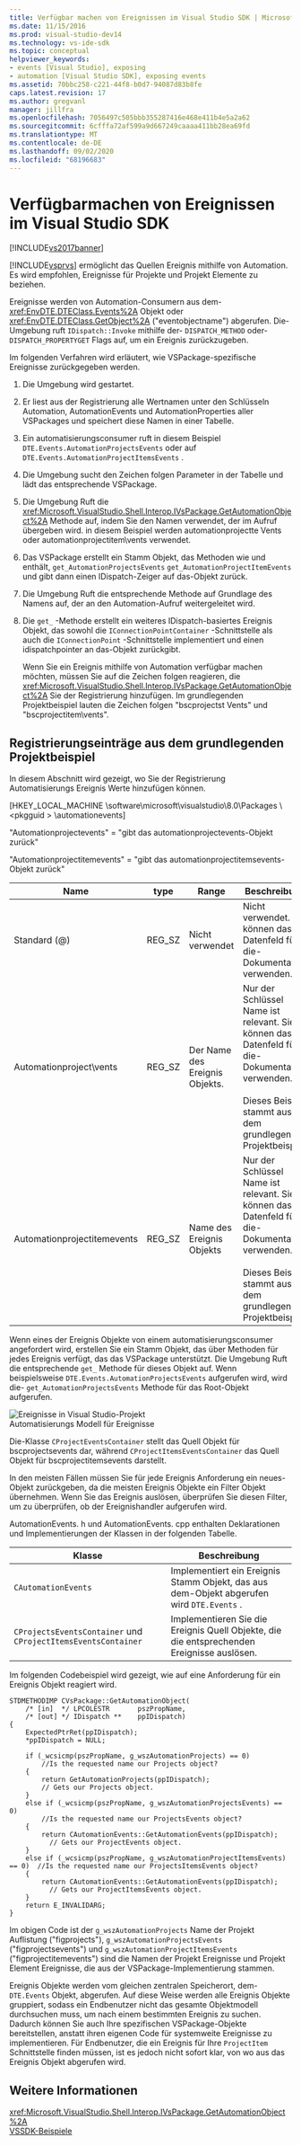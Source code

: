 ```yaml
---
title: Verfügbar machen von Ereignissen im Visual Studio SDK | Microsoft-Dokumentation
ms.date: 11/15/2016
ms.prod: visual-studio-dev14
ms.technology: vs-ide-sdk
ms.topic: conceptual
helpviewer_keywords:
- events [Visual Studio], exposing
- automation [Visual Studio SDK], exposing events
ms.assetid: 70bbc258-c221-44f8-b0d7-94087d83b8fe
caps.latest.revision: 17
ms.author: gregvanl
manager: jillfra
ms.openlocfilehash: 7056497c505bbb355287416e468e411b4e5a2a62
ms.sourcegitcommit: 6cfffa72af599a9d667249caaaa411bb28ea69fd
ms.translationtype: MT
ms.contentlocale: de-DE
ms.lasthandoff: 09/02/2020
ms.locfileid: "68196683"
---
```

# <a name="exposing-events-in-the-visual-studio-sdk"></a>Verfügbarmachen von Ereignissen im Visual Studio SDK
[!INCLUDE[vs2017banner](../../includes/vs2017banner.md)]

[!INCLUDE[vsprvs](../../includes/vsprvs-md.md)] ermöglicht das Quellen Ereignis mithilfe von Automation. Es wird empfohlen, Ereignisse für Projekte und Projekt Elemente zu beziehen.  
  
 Ereignisse werden von Automation-Consumern aus dem- <xref:EnvDTE.DTEClass.Events%2A> Objekt oder <xref:EnvDTE.DTEClass.GetObject%2A> ("eventobjectname") abgerufen. Die-Umgebung ruft `IDispatch::Invoke` mithilfe der- `DISPATCH_METHOD` oder- `DISPATCH_PROPERTYGET` Flags auf, um ein Ereignis zurückzugeben.  
  
 Im folgenden Verfahren wird erläutert, wie VSPackage-spezifische Ereignisse zurückgegeben werden.  
  
1. Die Umgebung wird gestartet.  
  
2. Er liest aus der Registrierung alle Wertnamen unter den Schlüsseln Automation, AutomationEvents und AutomationProperties aller VSPackages und speichert diese Namen in einer Tabelle.  
  
3. Ein automatisierungsconsumer ruft in diesem Beispiel `DTE.Events.AutomationProjectsEvents` oder auf `DTE.Events.AutomationProjectItemsEvents` .  
  
4. Die Umgebung sucht den Zeichen folgen Parameter in der Tabelle und lädt das entsprechende VSPackage.  
  
5. Die Umgebung Ruft die <xref:Microsoft.VisualStudio.Shell.Interop.IVsPackage.GetAutomationObject%2A> Methode auf, indem Sie den Namen verwendet, der im Aufruf übergeben wird. in diesem Beispiel werden automationprojectte Vents oder automationprojectitem\vents verwendet.  
  
6. Das VSPackage erstellt ein Stamm Objekt, das Methoden wie und enthält, `get_AutomationProjectsEvents` `get_AutomationProjectItemEvents` und gibt dann einen IDispatch-Zeiger auf das-Objekt zurück.  
  
7. Die Umgebung Ruft die entsprechende Methode auf Grundlage des Namens auf, der an den Automation-Aufruf weitergeleitet wird.  
  
8. Die `get_` -Methode erstellt ein weiteres IDispatch-basiertes Ereignis Objekt, das sowohl die `IConnectionPointContainer` -Schnittstelle als auch die `IConnectionPoint` -Schnittstelle implementiert und einen idispatchpointer an das-Objekt zurückgibt.  
  
   Wenn Sie ein Ereignis mithilfe von Automation verfügbar machen möchten, müssen Sie auf die Zeichen folgen reagieren, die <xref:Microsoft.VisualStudio.Shell.Interop.IVsPackage.GetAutomationObject%2A> Sie der Registrierung hinzufügen. Im grundlegenden Projektbeispiel lauten die Zeichen folgen "bscprojectst Vents" und "bscprojectitem\vents".  
  
## <a name="registry-entries-from-the-basic-project-sample"></a>Registrierungseinträge aus dem grundlegenden Projektbeispiel  
 In diesem Abschnitt wird gezeigt, wo Sie der Registrierung Automatisierungs Ereignis Werte hinzufügen können.  
  
 [HKEY_LOCAL_MACHINE \software\microsoft\visualstudio\8.0\Packages \\<pkgguid \> \automationevents]  
  
 "Automationprojectevents" = "gibt das automationprojectevents-Objekt zurück"  
  
 "Automationprojectitemevents" = "gibt das automationprojectitemsevents-Objekt zurück"  
  
|Name|type|Range|Beschreibung|  
|----------|----------|-----------|-----------------|  
|Standard (@)|REG_SZ|Nicht verwendet|Nicht verwendet. Sie können das Datenfeld für die-Dokumentation verwenden.|  
|Automationproject\vents|REG_SZ|Der Name des Ereignis Objekts.|Nur der Schlüssel Name ist relevant. Sie können das Datenfeld für die-Dokumentation verwenden.<br /><br /> Dieses Beispiel stammt aus dem grundlegenden Projektbeispiel.|  
|Automationprojectitemevents|REG_SZ|Name des Ereignis Objekts|Nur der Schlüssel Name ist relevant. Sie können das Datenfeld für die-Dokumentation verwenden.<br /><br /> Dieses Beispiel stammt aus dem grundlegenden Projektbeispiel.|  
  
 Wenn eines der Ereignis Objekte von einem automatisierungsconsumer angefordert wird, erstellen Sie ein Stamm Objekt, das über Methoden für jedes Ereignis verfügt, das das VSPackage unterstützt. Die Umgebung Ruft die entsprechende `get_` Methode für dieses Objekt auf. Wenn beispielsweise `DTE.Events.AutomationProjectsEvents` aufgerufen wird, wird die- `get_AutomationProjectsEvents` Methode für das Root-Objekt aufgerufen.  
  
 ![Ereignisse in Visual Studio-Projekt](../../extensibility/internals/media/projectevents.gif "ProjectEvents")  
Automatisierungs Modell für Ereignisse  
  
 Die-Klasse `CProjectEventsContainer` stellt das Quell Objekt für bscprojectsevents dar, während `CProjectItemsEventsContainer` das Quell Objekt für bscprojectitemsevents darstellt.  
  
 In den meisten Fällen müssen Sie für jede Ereignis Anforderung ein neues-Objekt zurückgeben, da die meisten Ereignis Objekte ein Filter Objekt übernehmen. Wenn Sie das Ereignis auslösen, überprüfen Sie diesen Filter, um zu überprüfen, ob der Ereignishandler aufgerufen wird.  
  
 AutomationEvents. h und AutomationEvents. cpp enthalten Deklarationen und Implementierungen der Klassen in der folgenden Tabelle.  
  
|Klasse|Beschreibung|  
|-----------|-----------------|  
|`CAutomationEvents`|Implementiert ein Ereignis Stamm Objekt, das aus dem-Objekt abgerufen wird `DTE.Events` .|  
|`CProjectsEventsContainer` und `CProjectItemsEventsContainer`|Implementieren Sie die Ereignis Quell Objekte, die die entsprechenden Ereignisse auslösen.|  
  
 Im folgenden Codebeispiel wird gezeigt, wie auf eine Anforderung für ein Ereignis Objekt reagiert wird.  
  
```cpp#  
STDMETHODIMP CVsPackage::GetAutomationObject(  
    /* [in]  */ LPCOLESTR       pszPropName,   
    /* [out] */ IDispatch **    ppIDispatch)  
{  
    ExpectedPtrRet(ppIDispatch);  
    *ppIDispatch = NULL;  
  
    if (_wcsicmp(pszPropName, g_wszAutomationProjects) == 0)   
        //Is the requested name our Projects object?  
    {  
        return GetAutomationProjects(ppIDispatch);  
        // Gets our Projects object.  
    }  
    else if (_wcsicmp(pszPropName, g_wszAutomationProjectsEvents) == 0)  
        //Is the requested name our ProjectsEvents object?  
    {  
        return CAutomationEvents::GetAutomationEvents(ppIDispatch);  
          // Gets our ProjectEvents object.  
    }  
    else if (_wcsicmp(pszPropName, g_wszAutomationProjectItemsEvents) == 0)  //Is the requested name our ProjectsItemsEvents object?  
    {  
        return CAutomationEvents::GetAutomationEvents(ppIDispatch);  
          // Gets our ProjectItemsEvents object.  
    }  
    return E_INVALIDARG;  
}  
```  
  
 Im obigen Code ist der `g_wszAutomationProjects` Name der Projekt Auflistung ("figprojects"), `g_wszAutomationProjectsEvents` ("figprojectsevents") und `g_wszAutomationProjectItemsEvents` ("figprojectitemevents") sind die Namen der Projekt Ereignisse und Projekt Element Ereignisse, die aus der VSPackage-Implementierung stammen.  
  
 Ereignis Objekte werden vom gleichen zentralen Speicherort, dem- `DTE.Events` Objekt, abgerufen. Auf diese Weise werden alle Ereignis Objekte gruppiert, sodass ein Endbenutzer nicht das gesamte Objektmodell durchsuchen muss, um nach einem bestimmten Ereignis zu suchen. Dadurch können Sie auch Ihre spezifischen VSPackage-Objekte bereitstellen, anstatt ihren eigenen Code für systemweite Ereignisse zu implementieren. Für Endbenutzer, die ein Ereignis für Ihre `ProjectItem` Schnittstelle finden müssen, ist es jedoch nicht sofort klar, von wo aus das Ereignis Objekt abgerufen wird.  
  
## <a name="see-also"></a>Weitere Informationen  
 <xref:Microsoft.VisualStudio.Shell.Interop.IVsPackage.GetAutomationObject%2A>   
 [VSSDK-Beispiele](../../misc/vssdk-samples.md)
